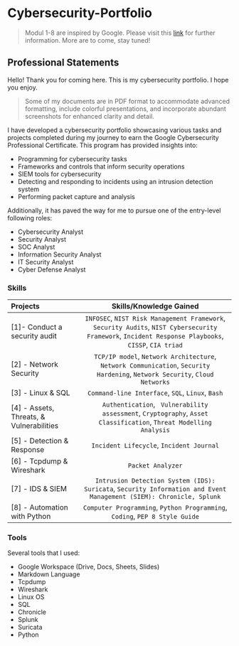 # Cybersecurity-Portfolio
> Modul 1-8 are inspired by Google. Please visit this [link](https://www.coursera.org/google-certificates/cybersecurity-certificate) for further information. More are to come, stay tuned!


 
## Professional Statements

Hello! Thank you for coming here. This is my cybersecurity portfolio. I hope you enjoy.



> Some of my documents are in PDF format to accommodate advanced formatting, include colorful presentations, and incorporate abundant screenshots for enhanced clarity and detail.

I have developed a cybersecurity portfolio showcasing various tasks and projects completed during my journey to earn the Google Cybersecurity Professional Certificate. This program has provided insights into:
* Programming for cybersecurity tasks
* Frameworks and controls that inform security operations
* SIEM tools for cybersecurity
* Detecting and responding to incidents using an intrusion detection system
* Performing packet capture and analysis

Additionally, it has paved the way for me to pursue one of the entry-level following roles:
* Cybersecurity Analyst
* Security Analyst
* SOC Analyst
* Information Security Analyst
* IT Security Analyst
* Cyber Defense Analyst

### Skills  
| Projects | Skills/Knowledge Gained | 
| :--- |:---:|
| [1]- Conduct a security audit | `INFOSEC`, `NIST Risk Management Framework`, `Security Audits`, `NIST Cybersecurity Framework`, `Incident Response Playbooks`, `CISSP`, `CIA triad` |
| [2] - Network Security | `TCP/IP model`,  `Network Architecture`, `Network Communication`, `Security Hardening`, `Network Security`, `Cloud Networks` | 
| [3] - Linux & SQL | `Command-line Interface`, `SQL`, `Linux`, `Bash` | 
| [4] - Assets, Threats, & Vulnerabilities | `Authentication`, ` Vulnerability assessment`, `Cryptography`, `Asset Classification`, `Threat Modelling Analysis`|
| [5] - Detection & Response | `Incident Lifecycle`, `Incident Journal` |
| [6] - Tcpdump & Wireshark | `Packet Analyzer` | 
| [7] - IDS & SIEM | `Intrusion Detection System (IDS): Suricata`, `Security Information and Event Management (SIEM): Chronicle, Splunk` |
| [8] - Automation with Python | `Computer Programming`, `Python Programming`, `Coding`, `PEP 8 Style Guide`| 

### Tools 
Several tools that I used: 
* Google Workspace (Drive, Docs, Sheets, Slides)
* Markdown Language 
* Tcpdump
* Wireshark
* Linux OS
* SQL
* Chronicle
* Splunk
* Suricata
* Python 


